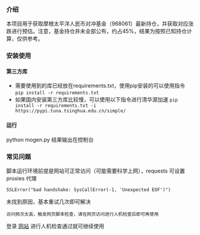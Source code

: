 ### 介绍
本项目用于获取摩根太平洋人民币对冲基金（968061）最新持仓，并获取对应涨跌进行预估。注意，基金持仓并未全部公布，约占45%，结果为按照已知持仓计算，仅供参考。
### 安装使用
#### 第三方库

- 需要使用到的库已经放在requirements.txt，使用pip安装的可以使用指令  
`pip install -r requirements.txt`
- 如果国内安装第三方库比较慢，可以使用以下指令进行清华源加速
`pip install -r requirements.txt -i https://pypi.tuna.tsinghua.edu.cn/simple/`
#### 运行
python mogen.py 结果输出在控制台
### 常见问题
脚本运行环境前提是网站可正常访问（可能需要科学上网），requests 可设置 proxies 代理
```
SSLError("bad handshake: SysCallError(-1, 'Unexpected EOF')")
``` 
未找到原因，基本重试几次即可解决
```
访问频次太高，触发网页脚本检查，请在网页访问进行人机检查后即可再使用
```
登录 [网站](https://www.bloomberg.com/quote/JFPTECI:HK) 进行人机检查通过就可继续使用